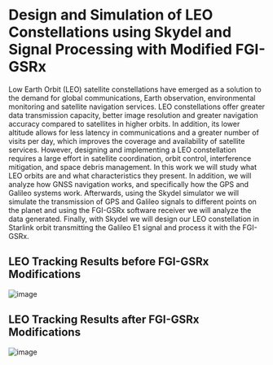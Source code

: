 # Design and Simulation of LEO Constellations using Skydel and Signal Processing with Modified FGI-GSRx
Low Earth Orbit (LEO) satellite constellations have emerged as a solution to the demand for global communications, Earth observation, environmental monitoring and satellite navigation services. LEO constellations offer greater data transmission capacity, better image resolution and greater navigation accuracy compared to satellites in higher orbits. In addition, its lower altitude allows for less latency in communications and a greater number of visits per day, which improves the coverage and availability of satellite services. However, designing and implementing a LEO constellation requires a large effort in satellite coordination, orbit control, interference mitigation, and space debris management. In this work we will study what LEO orbits are and what characteristics they present. In addition, we will analyze how GNSS navigation works, and specifically how the GPS and Galileo systems work. Afterwards, using the Skydel simulator we will simulate the transmission of GPS and Galileo signals to different points on the planet and using the FGI-GSRx software receiver we will analyze the data generated. Finally, with Skydel we will design our LEO constellation in Starlink orbit transmitting the Galileo E1 signal and process it with the FGI-GSRx.

## LEO Tracking Results before FGI-GSRx Modifications
![image](https://github.com/AdrianCL0/TFG_LEO_SKYDEL_FGI-GSRx/assets/100357161/c004717c-00e3-42bd-95d4-948484fd44a9)

## LEO Tracking Results after FGI-GSRx Modifications
![image](https://github.com/AdrianCL0/TFG_LEO_SKYDEL_FGI-GSRx/assets/100357161/a2688641-03d5-4c02-b93f-fc70c29710d6)
